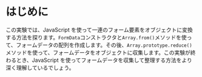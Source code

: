 # はじめに

この実験では、JavaScript を使って一連のフォーム要素をオブジェクトに変換する方法を探ります。`FormData`コンストラクタと`Array.from()`メソッドを使って、フォームデータの配列を作成します。その後、`Array.prototype.reduce()`メソッドを使って、フォームデータをオブジェクトに収集します。この実験が終わるとき、JavaScript を使ってフォームデータを収集して整理する方法をより深く理解しているでしょう。
